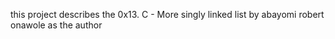 this project describes the 0x13. C - More singly linked list by  abayomi robert onawole as the author 
